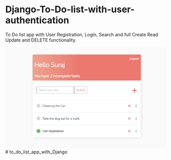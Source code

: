 # Django-To-Do-list-with-user-authentication
To Do list app with User Registration, Login, Search and full Create Read Update and DELETE functionality.

<img src="Django To Do List App.png" height="auto" width="auto" >
# to_do_list_app_with_Django

